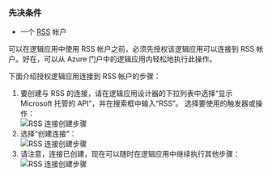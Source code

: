 ### <a name="prerequisites"></a>先决条件
* 一个 [RSS](https://wikipedia.org/wiki/RSS) 帐户  

可以在逻辑应用中使用 RSS 帐户之前，必须先授权该逻辑应用可以连接到 RSS 帐户。好在，可以从 Azure 门户中的逻辑应用内轻松地执行此操作。  

下面介绍授权逻辑应用连接到 RSS 帐户的步骤：  

1. 要创建与 RSS 的连接，请在逻辑应用设计器的下拉列表中选择“显示 Microsoft 托管的 API”，并在搜索框中输入“RSS”。 选择要使用的触发器或操作：  
   ![RSS 连接创建步骤](./media/connectors-create-api-rss/rss-1.png)  
2. 选择“创建连接”：  
   ![RSS 连接创建步骤](./media/connectors-create-api-rss/rss-2.png)  
3. 请注意，连接已创建，现在可以随时在逻辑应用中继续执行其他步骤：  
   ![RSS 连接创建步骤](./media/connectors-create-api-rss/rss-3.png)  

